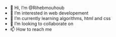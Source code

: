 - 👋 Hi, I’m @Rihebmouhoub
- 👀 I’m interested in web developement
- 🌱 I’m currently learning algorithms, html and css
- 💞️ I’m looking to collaborate on
- 📫 How to reach me

<!---
Rihebmouhoub/Rihebmouhoub is a ✨ special ✨ repository because its `README.md` (this file) appears on your GitHub profile.
You can click the Preview link to take a look at your changes.
--->

